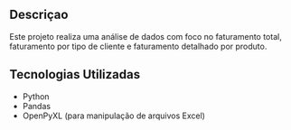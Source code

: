## Descriçao
Este projeto realiza uma análise de dados com foco no faturamento total, faturamento por tipo de cliente e faturamento detalhado por produto.

## Tecnologias Utilizadas
- Python
- Pandas
- OpenPyXL (para manipulação de arquivos Excel)
